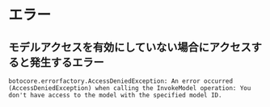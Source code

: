 
# エラー

## モデルアクセスを有効にしていない場合にアクセスすると発生するエラー

```text
botocore.errorfactory.AccessDeniedException: An error occurred (AccessDeniedException) when calling the InvokeModel operation: You don't have access to the model with the specified model ID.
```
